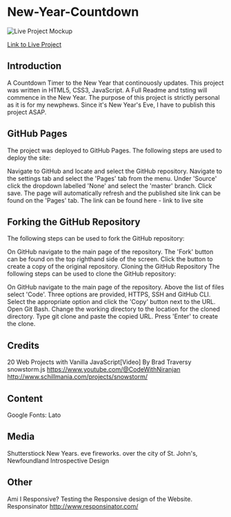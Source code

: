 # New-Year-Countdown

![Live Project Mockup](https://ui.dev/amiresponsive?url=https://codeconnoisseur74.github.io/New-Year-Countdown/)

[Link to Live Project](https://codeconnoisseur74.github.io/New-Year-Countdown/)

## Introduction

A Countdown Timer to the New Year that continouosly updates. This project was written in HTML5, CSS3, JavaScript. A Full Readme and tsting will commence in the New Year. The purpose of this project is strictly personal as it is for my newphews. Since it's New Year's Eve, I have to publish this project ASAP. 

## GitHub Pages
The project was deployed to GitHub Pages. The following steps are used to deploy the site:

Navigate to GitHub and locate and select the GitHub repository.
Navigate to the settings tab and select the 'Pages' tab from the menu.
Under 'Source' click the dropdown labelled 'None' and select the 'master' branch.
Click save. The page will automatically refresh and the published site link can be found on the 'Pages' tab.
The link can be found here - link to live site
## Forking the GitHub Repository
The following steps can be used to fork the GitHub repository:

On GitHub navigate to the main page of the repository.
The 'Fork' button can be found on the top righthand side of the screen.
Click the button to create a copy of the original repository.
Cloning the GitHub Repository
The following steps can be used to clone the GitHub repository:

On GitHub navigate to the main page of the repository.
Above the list of files select 'Code'.
Three options are provided, HTTPS, SSH and GitHub CLI. Select the appropriate option and click the 'Copy' button next to the URL.
Open Git Bash.
Change the working directory to the location for the cloned directory.
Type git clone and paste the copied URL.
Press 'Enter' to create the clone.
## Credits
20 Web Projects with Vanilla JavaScript[Video] By Brad Traversy
snowstorm.js
https://www.youtube.com/@CodeWithNiranjan
http://www.schillmania.com/projects/snowstorm/


## Content
Google Fonts: Lato
## Media
Shutterstiock 
New Years. eve fireworks. over the city of St. John's, Newfoundland
Introspective Design

## Other
Ami I Responsive? Testing the Responsive design of the Website.
Responsinator http://www.responsinator.com/
